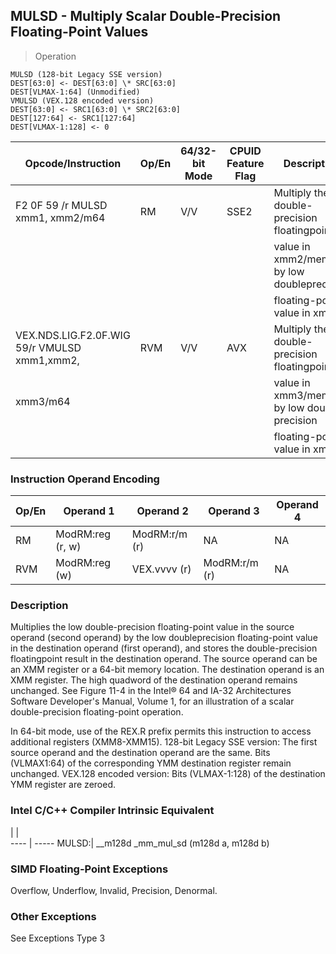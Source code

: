 ## MULSD - Multiply Scalar Double-Precision Floating-Point Values

> Operation

``` slim
MULSD (128-bit Legacy SSE version)
DEST[63:0] <- DEST[63:0] \* SRC[63:0]
DEST[VLMAX-1:64] (Unmodified)
VMULSD (VEX.128 encoded version)
DEST[63:0] <- SRC1[63:0] \* SRC2[63:0]
DEST[127:64] <- SRC1[127:64]
DEST[VLMAX-1:128] <- 0

```

 Opcode/Instruction                          | Op/En| 64/32-bit Mode| CPUID Feature Flag| Description                                    
 ---  | --- | --- | --- | ---
 F2 0F 59 /r MULSD xmm1, xmm2/m64            | RM   | V/V           | SSE2              | Multiply the low double-precision floatingpoint
                                             |      |               |                   | value in xmm2/mem64 by low doubleprecision     
                                             |      |               |                   | floating-point value in xmm1.                  
 VEX.NDS.LIG.F2.0F.WIG 59/r VMULSD xmm1,xmm2,| RVM  | V/V           | AVX               | Multiply the low double-precision floatingpoint
 xmm3/m64                                    |      |               |                   | value in xmm3/mem64 by low double precision    
                                             |      |               |                   | floating-point value in xmm2.                  

### Instruction Operand Encoding
 Op/En| Operand 1       | Operand 2    | Operand 3    | Operand 4
 ---  | --- | --- | --- | ---
 RM   | ModRM:reg (r, w)| ModRM:r/m (r)| NA           | NA       
 RVM  | ModRM:reg (w)   | VEX.vvvv (r) | ModRM:r/m (r)| NA       

### Description
Multiplies the low double-precision floating-point value in the source operand
(second operand) by the low doubleprecision floating-point value in the destination
operand (first operand), and stores the double-precision floatingpoint result
in the destination operand. The source operand can be an XMM register or a 64-bit
memory location. The destination operand is an XMM register. The high quadword
of the destination operand remains unchanged. See Figure 11-4 in the Intel®
64 and IA-32 Architectures Software Developer's Manual, Volume 1, for an illustration
of a scalar double-precision floating-point operation.

In 64-bit mode, use of the REX.R prefix permits this instruction to access additional
registers (XMM8-XMM15). 128-bit Legacy SSE version: The first source operand
and the destination operand are the same. Bits (VLMAX1:64) of the corresponding
YMM destination register remain unchanged. VEX.128 encoded version: Bits (VLMAX-1:128)
of the destination YMM register are zeroed.



### Intel C/C++ Compiler Intrinsic Equivalent
   | |  
---- | -----
 MULSD:| __m128d _mm_mul_sd (m128d a, m128d b)

### SIMD Floating-Point Exceptions
Overflow, Underflow, Invalid, Precision, Denormal.


### Other Exceptions
See Exceptions Type 3
